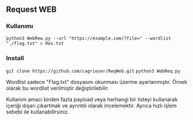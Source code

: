 ## Request WEB

### Kullanımı

`python3 WebRew.py --url "https://example.com/?file=" --wordlist "./flag.txt" > Res.txt`

### Install 

`git clone https://github.com/cagrieser/ReqWeb.git`
`python3 WebReq.py`

Wordlist sadece "Flag.txt" dosyasını okunması üzerine ayarlanmıştır.
Örnek olarak bu wordlist verilmiştir değiştirilebilir.

Kullanım amacı birden fazla payload veya herhangi bir listeyi kullanarak içeriği dışarı çıkartmak ve ayrıntılı olarak incelemektir.
Ayrıca hızlı işlem sebebi ile kullanabilirsiniz.